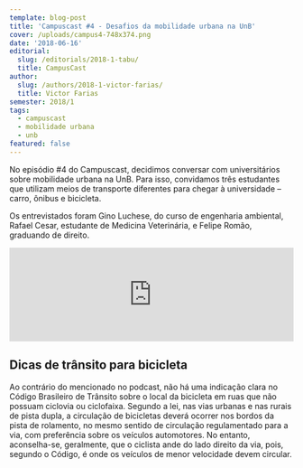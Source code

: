 ```yaml
---
template: blog-post
title: 'Campuscast #4 - Desafios da mobilidade urbana na UnB'
cover: /uploads/campus4-748x374.png
date: '2018-06-16'
editorial:
  slug: /editorials/2018-1-tabu/
  title: CampusCast
author:
  slug: /authors/2018-1-victor-farias/
  title: Victor Farias
semester: 2018/1
tags:
  - campuscast
  - mobilidade urbana
  - unb
featured: false
---
```

No episódio #4 do Campuscast, decidimos conversar com universitários sobre mobilidade urbana na UnB. Para isso, convidamos três estudantes que utilizam meios de transporte diferentes para chegar à universidade – carro, ônibus e bicicleta.



Os entrevistados foram Gino Luchese, do curso de engenharia ambiental, Rafael Cesar, estudante de Medicina Veterinária, e Felipe Romão, graduando de direito.



<iframe width="100%" height="166" scrolling="no" frameborder="no" src="https://w.soundcloud.com/player/?url=https%3A//api.soundcloud.com/tracks/458578914&amp;color=d23125"></iframe>



## Dicas de trânsito para bicicleta

Ao contrário do mencionado no podcast, não há uma indicação clara no Código Brasileiro de Trânsito sobre o local da bicicleta em ruas que não possuam ciclovia ou ciclofaixa. Segundo a lei, nas vias urbanas e nas rurais de pista dupla, a circulação de bicicletas deverá ocorrer nos bordos da pista de rolamento, no mesmo sentido de circulação regulamentado para a via, com preferência sobre os veículos automotores. No entanto, aconselha-se, geralmente, que o ciclista ande do lado direito da via, pois, segundo o Código, é onde os veículos de menor velocidade devem circular.
